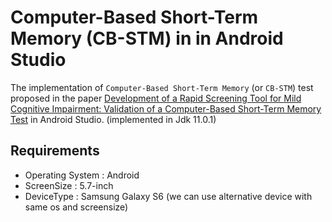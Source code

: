 # Computer-Based Short-Term Memory (CB-STM) in in Android Studio

The implementation of `Computer-Based Short-Term Memory` (or `CB-STM`) test proposed in the paper [Development of a Rapid Screening Tool for Mild Cognitive Impairment: Validation of a Computer-Based Short-Term Memory Test](https://www.semanticscholar.org/paper/Development-of-a-Rapid-Screening-Tool-for-Mild-of-a-Yip-Chen/179e50de6f610f9669064fbf57832a6f9915bc20) in Android Studio. (implemented in Jdk 11.0.1)

## Requirements
* Operating System : Android
* ScreenSize :  5.7-inch
* DeviceType : Samsung Galaxy S6 (we can use alternative device with same os and screensize)

